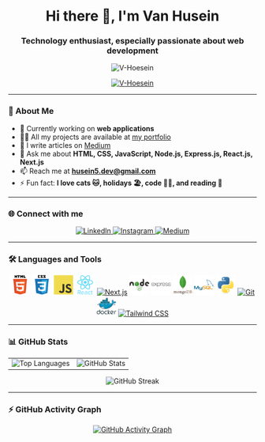 <h1 align="center">Hi there 👋, I'm Van Husein</h1>
<h3 align="center">Technology enthusiast, especially passionate about web development</h3>

<p align="center">
  <img src="https://komarev.com/ghpvc/?username=V-Hoesein&label=Profile%20views&color=0e75b6&style=flat" alt="V-Hoesein" />
</p>

<p align="center">
  <a href="https://github.com/ryo-ma/github-profile-trophy">
    <img src="https://github-profile-trophy.vercel.app/?username=V-Hoesein&theme=onedark&margin-w=10&margin-h=10" alt="V-Hoesein" />
  </a>
</p>

---

### 🚀 About Me

- 🔭 Currently working on **web applications**
- 👨‍💻 All my projects are available at [my portfolio](https://V-Hoesein.github.io/)
- 📝 I write articles on [Medium](https://medium.com/@muhakbarhusein5)
- 💬 Ask me about **HTML, CSS, JavaScript, Node.js, Express.js, React.js, Next.js**
- 📫 Reach me at **husein5.dev@gmail.com**
- ⚡ Fun fact: **I love cats 🐱, holidays 🏖️, code 👨‍💻, and reading 📖**

---

### 🌐 Connect with me

<p align="center">
  <a href="https://linkedin.com/in/huseinsrg" target="_blank">
    <img src="https://raw.githubusercontent.com/rahuldkjain/github-profile-readme-generator/master/src/images/icons/Social/linked-in-alt.svg" alt="LinkedIn" height="30" width="40" />
  </a>
  <a href="https://instagram.com/codewithhusein" target="_blank">
    <img src="https://raw.githubusercontent.com/rahuldkjain/github-profile-readme-generator/master/src/images/icons/Social/instagram.svg" alt="Instagram" height="30" width="40" />
  </a>
  <a href="https://medium.com/@muhakbarhusein5" target="_blank">
    <img src="https://raw.githubusercontent.com/rahuldkjain/github-profile-readme-generator/master/src/images/icons/Social/medium.svg" alt="Medium" height="30" width="40" />
  </a>
</p>

---

### 🛠️ Languages and Tools

<p align="center">
  <a href="https://developer.mozilla.org/en-US/docs/Web/HTML" target="_blank"><img src="https://raw.githubusercontent.com/devicons/devicon/master/icons/html5/html5-original-wordmark.svg" alt="HTML5" width="40" height="40"/></a>
  <a href="https://developer.mozilla.org/en-US/docs/Web/CSS" target="_blank"><img src="https://raw.githubusercontent.com/devicons/devicon/master/icons/css3/css3-original-wordmark.svg" alt="CSS3" width="40" height="40"/></a>
  <a href="https://developer.mozilla.org/en-US/docs/Web/JavaScript" target="_blank"><img src="https://raw.githubusercontent.com/devicons/devicon/master/icons/javascript/javascript-original.svg" alt="JavaScript" width="40" height="40"/></a>
  <a href="https://reactjs.org/" target="_blank"><img src="https://raw.githubusercontent.com/devicons/devicon/master/icons/react/react-original-wordmark.svg" alt="React" width="40" height="40"/></a>
  <a href="https://nextjs.org/" target="_blank"><img src="https://cdn.worldvectorlogo.com/logos/nextjs-2.svg" alt="Next.js" width="40" height="40"/></a>
  <a href="https://nodejs.org" target="_blank"><img src="https://raw.githubusercontent.com/devicons/devicon/master/icons/nodejs/nodejs-original-wordmark.svg" alt="Node.js" width="40" height="40"/></a>
  <a href="https://expressjs.com" target="_blank"><img src="https://raw.githubusercontent.com/devicons/devicon/master/icons/express/express-original-wordmark.svg" alt="Express.js" width="40" height="40"/></a>
  <a href="https://www.mongodb.com/" target="_blank"><img src="https://raw.githubusercontent.com/devicons/devicon/master/icons/mongodb/mongodb-original-wordmark.svg" alt="MongoDB" width="40" height="40"/></a>
  <a href="https://www.mysql.com/" target="_blank"><img src="https://raw.githubusercontent.com/devicons/devicon/master/icons/mysql/mysql-original-wordmark.svg" alt="MySQL" width="40" height="40"/></a>
  <a href="https://www.python.org" target="_blank"><img src="https://raw.githubusercontent.com/devicons/devicon/master/icons/python/python-original.svg" alt="Python" width="40" height="40"/></a>
  <a href="https://git-scm.com/" target="_blank"><img src="https://www.vectorlogo.zone/logos/git-scm/git-scm-icon.svg" alt="Git" width="40" height="40"/></a>
  <a href="https://docker.com" target="_blank"><img src="https://raw.githubusercontent.com/devicons/devicon/master/icons/docker/docker-original-wordmark.svg" alt="Docker" width="40" height="40"/></a>
  <a href="https://tailwindcss.com/" target="_blank"><img src="https://www.vectorlogo.zone/logos/tailwindcss/tailwindcss-icon.svg" alt="Tailwind CSS" width="40" height="40"/></a>
  <!-- Add more as needed -->
</p>

---

### 📊 GitHub Stats

<table align="center">
  <tr>
    <td align="center">
      <img src="https://github-readme-stats.vercel.app/api/top-langs/?username=V-Hoesein&layout=compact&theme=onedark" alt="Top Languages" />
    </td>
    <td align="center">
      <img src="https://github-readme-stats.vercel.app/api?username=V-Hoesein&show_icons=true&theme=onedark" alt="GitHub Stats" />
    </td>
  </tr>
</table>

<p align="center">
  <img src="https://github-readme-streak-stats.herokuapp.com/?user=V-Hoesein&theme=onedark" alt="GitHub Streak" />
</p>

---

### ⚡ GitHub Activity Graph

<p align="center">
  <a href="https://github.com/ashutosh00710/github-readme-activity-graph">
    <img src="https://github-readme-activity-graph.vercel.app/graph?username=V-Hoesein&bg_color=1a1b27&color=be90f2&line=9b59b6&point=f1c40f&area=true&hide_border=true" alt="GitHub Activity Graph" />
  </a>
</p>

